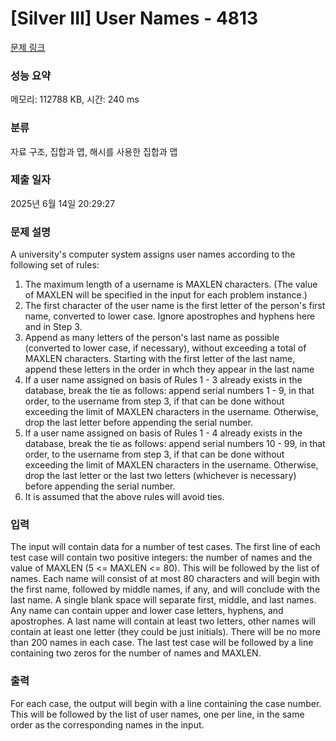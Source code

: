 # [Silver III] User Names - 4813 

[문제 링크](https://www.acmicpc.net/problem/4813) 

### 성능 요약

메모리: 112788 KB, 시간: 240 ms

### 분류

자료 구조, 집합과 맵, 해시를 사용한 집합과 맵

### 제출 일자

2025년 6월 14일 20:29:27

### 문제 설명

<p>A university's computer system assigns user names according to the following set of rules:</p>

<ol>
	<li>The maximum length of a username is MAXLEN characters. (The value of MAXLEN will be specified in the input for each problem instance.)</li>
	<li>The first character of the user name is the first letter of the person's first name, converted to lower case. Ignore apostrophes and hyphens here and in Step 3.</li>
	<li>Append as many letters of the person's last name as possible (converted to lower case, if necessary), without exceeding a total of MAXLEN characters. Starting with the first letter of the last name, append these letters in the order in whch they appear in the last name</li>
	<li>If a user name assigned on basis of Rules 1 - 3 already exists in the database, break the tie as follows: append serial numbers 1 - 9, in that order, to the username from step 3, if that can be done without exceeding the limit of MAXLEN characters in the username. Otherwise, drop the last letter before appending the serial number.</li>
	<li>If a user name assigned on basis of Rules 1 - 4 already exists in the database, break the tie as follows: append serial numbers 10 - 99, in that order, to the username from step 3, if that can be done without exceeding the limit of MAXLEN characters in the username. Otherwise, drop the last letter or the last two letters (whichever is necessary) before appending the serial number.</li>
	<li>It is assumed that the above rules will avoid ties.</li>
</ol>

### 입력 

 <p>The input will contain data for a number of test cases. The first line of each test case will contain two positive integers: the number of names and the value of MAXLEN (5 <= MAXLEN <= 80). This will be followed by the list of names. Each name will consist of at most 80 characters and will begin with the first name, followed by middle names, if any, and will conclude with the last name. A single blank space will separate first, middle, and last names. Any name can contain upper and lower case letters, hyphens, and apostrophes. A last name will contain at least two letters, other names will contain at least one letter (they could be just initials). There will be no more than 200 names in each case. The last test case will be followed by a line containing two zeros for the number of names and MAXLEN.</p>

### 출력 

 <p>For each case, the output will begin with a line containing the case number. This will be followed by the list of user names, one per line, in the same order as the corresponding names in the input.</p>

